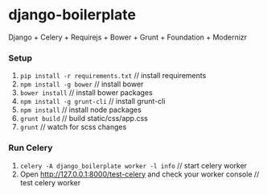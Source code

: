 # django-boilerplate
Django + Celery + Requirejs + Bower + Grunt + Foundation + Modernizr

### Setup

1. `pip install -r requirements.txt`	// install requirements
2. `npm install -g bower`           	// install bower
3. `bower install`                  	// install bower packages
4. `npm install -g grunt-cli`       	// install grunt-cli
5. `npm install`                    	// install node packages
6. `grunt build`                    	// build static/css/app.css
7. `grunt`                          	// watch for scss changes


### Run Celery

1. `celery -A django_boilerplate worker -l info`							// start celery worker
2. Open http://127.0.0.1:8000/test-celery and check your worker console		// test celery worker
